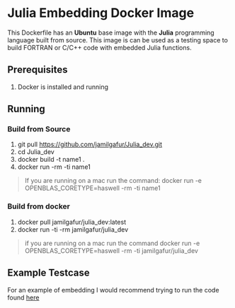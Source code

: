 # Julia Embedding Docker Image

This Dockerfile has an **Ubuntu** base image with the **Julia** programming language built from source. This image is can be used as a testing space to build FORTRAN or C/C++ code with embedded Julia functions.


## Prerequisites 
1. Docker is installed and running

## Running

### Build from Source 
1. git pull https://github.com/jamilgafur/Julia_dev.git
2. cd Julia_dev
3. docker build -t name1 .
4. docker run -rm -ti name1
> If you are running on a mac run the command:
>  docker run -e OPENBLAS_CORETYPE=haswell -rm -ti name1

### Build from docker
1. docker pull jamilgafur/julia_dev:latest
2. docker run -ti -rm jamilgafur/julia_dev
> if you are running on a mac run the command
> docker run -e OPENBLAS_CORETYPE=haswell -rm -ti jamilgafur/julia_dev

## Example Testcase
For an example of embedding I would recommend trying to run the code found [here](https://gitlab.com/jamil_projects/embedded_julia/julia_embed) 
